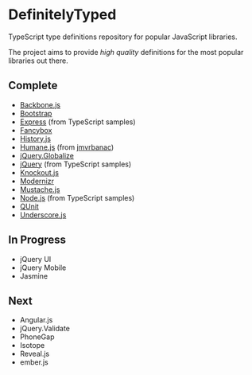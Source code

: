 DefinitelyTyped
===============

TypeScript type definitions repository for popular JavaScript libraries.

The project aims to provide *high quality* definitions for the most popular libraries out there.

Complete
--------
* [Backbone.js](http://backbonejs.org/)
* [Bootstrap](http://twitter.github.com/bootstrap/)
* [Express](http://expressjs.com/) (from TypeScript samples)
* [Fancybox](http://fancybox.net/)
* [History.js](https://github.com/balupton/History.js/)
* [Humane.js](http://wavded.github.com/humane-js/) (from [jmvrbanac](https://github.com/jmvrbanac))
* [jQuery.Globalize](https://github.com/jquery/globalize)
* [jQuery](http://jquery.com/) (from TypeScript samples)
* [Knockout.js](http://knockoutjs.com/)
* [Modernizr](http://modernizr.com/)
* [Mustache.js](https://github.com/janl/mustache.js)
* [Node.js](http://nodejs.org/) (from TypeScript samples)
* [QUnit](http://qunitjs.com/)
* [Underscore.js](http://underscorejs.org/)

In Progress
-----------
* jQuery UI
* jQuery Mobile
* Jasmine

Next
----
* Angular.js
* jQuery.Validate
* PhoneGap
* Isotope
* Reveal.js
* ember.js